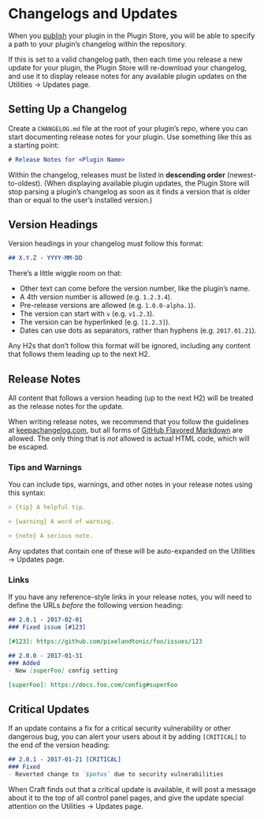 # Changelogs and Updates

When you [publish](plugin-store.md) your plugin in the Plugin Store, you will be able to specify a path to your plugin’s changelog within the repository.

If this is set to a valid changelog path, then each time you release a new update for your plugin, the Plugin Store will re-download your changelog, and use it to display release notes for any available plugin updates on the Utilities → Updates page.

## Setting Up a Changelog

Create a `CHANGELOG.md` file at the root of your plugin’s repo, where you can start documenting release notes for your plugin. Use something like this as a starting point:

```markdown
# Release Notes for <Plugin Name>
```

Within the changelog, releases must be listed in **descending order** (newest-to-oldest). (When displaying available plugin updates, the Plugin Store will stop parsing a plugin’s changelog as soon as it finds a version that is older than or equal to the user’s installed version.)

## Version Headings

Version headings in your changelog must follow this format:

```markdown
## X.Y.Z - YYYY-MM-DD
```

There’s a little wiggle room on that:

- Other text can come before the version number, like the plugin’s name.
- A 4th version number is allowed (e.g. `1.2.3.4`).
- Pre-release versions are allowed (e.g. `1.0.0-alpha.1`).
- The version can start with `v` (e.g. `v1.2.3`).
- The version can be hyperlinked (e.g. `[1.2.3]`).
- Dates can use dots as separators, rather than hyphens (e.g. `2017.01.21`).

Any H2s that don’t follow this format will be ignored, including any content that follows them leading up to the next H2.

## Release Notes

All content that follows a version heading (up to the next H2) will be treated as the release notes for the update.

When writing release notes, we recommend that you follow the guidelines at [keepachangelog.com](https://keepachangelog.com/), but all forms of [GitHub Flavored Markdown](https://guides.github.com/features/mastering-markdown/#GitHub-flavored-markdown) are allowed. The only thing that is *not* allowed is actual HTML code, which will be escaped.

### Tips and Warnings

You can include tips, warnings, and other notes in your release notes using this syntax:

```markdown
> {tip} A helpful tip.

> {warning} A word of warning.

> {note} A serious note.
```

Any updates that contain one of these will be auto-expanded on the Utilities → Updates page.

### Links

If you have any reference-style links in your release notes, you will need to define the URLs *before* the following version heading:

```markdown
## 2.0.1 - 2017-02-01
### Fixed issue [#123]

[#123]: https://github.com/pixelandtonic/foo/issues/123

## 2.0.0 - 2017-01-31
### Added
- New [superFoo] config setting

[superFoo]: https://docs.foo.com/config#superFoo
```

## Critical Updates

If an update contains a fix for a critical security vulnerability or other dangerous bug, you can alert your users about it by adding `[CRITICAL]` to the end of the version heading:

```markdown
## 2.0.1 - 2017-01-21 [CRITICAL]
### Fixed
- Reverted change to `$potus` due to security vulnerabilities
```

When Craft finds out that a critical update is available, it will post a message about it to the top of all control panel pages, and give the update special attention on the Utilities → Updates page.
